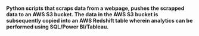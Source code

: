 #### Python scripts that scraps data from a webpage, pushes the scrapped data to an AWS S3 bucket. The data in the AWS S3 bucket is subsequently copied into an AWS Redshift table wherein analytics can be performed using SQL/Power BI/Tableau.
